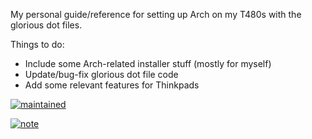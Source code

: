 My personal guide/reference for setting up Arch on my T480s with the glorious dot files.

Things to do:

* Include some Arch-related installer stuff (mostly for myself)
* Update/bug-fix glorious dot file code
* Add some relevant features for Thinkpads


[![maintained](https://img.shields.io/badge/Maintained%3F-Yes-brightgreen.svg)](https://github.com/jchitpin/the-glorious-thinkpad/commits/master) 

[![note](https://img.shields.io/badge/Note:-Major_WIP-red.svg)](https://bitbucket.org/lbesson/ansi-colors)
	
<!-- [![contributions](https://img.shields.io/badge/contribution-welcome-brightgreen&?style=flat-square)](https://github.com/jchitpin/the-glorious-thinkpad/pulls) -->

<!--[![HitCount](http://hits.dwyl.com/jchitpin/Glorified-Dotfiles.svg)](http://hits.dwyl.com/jchitpin/the-glorified-thinkpad) -->

<!--
	

<div align='center'>
    <h3>
    	<img src='images/banner-glorious.png' align='center' height='200px'>
    </h3>
    <p align='center'>
    	<strong>
    		a glorified dotfiles
    	</strong>
    </p>
</div>

<div align='center'>

</div>

<div align='center'>
	<a href='https://github.com/manilarome/the-glorious-dotfiles/wiki'>
		<img src='images/button-wiki.png' width='100px'>
	</a>
	<a href='https://github.com/manilarome/the-glorious-dotfiles/wiki/Dependencies'>
		<img src='images/button-depends.png' width='100px'>
	</a>
	<a href='https://github.com/manilarome/the-glorious-dotfiles/wiki/Getting-Started'>
		<img src='images/button-install.png' width='100px'>
	</a>
	<a href='https://github.com/manilarome/the-glorious-dotfiles/wiki/Gallery'>
		<img src='images/button-gallery.png' width='100px'>
	</a>
	<br>
	<br>
</div>

<p align='center'>
	<img alt='glorious' src='https://raw.githubusercontent.com/manilarome/the-glorious-screenshots/master/glorious.gif'/>
	<br/>
	<b>
		Welcome to the glorious dotfiles!
	</b>
</p>

<p align='center'>
	<br/>
	This is a collection/stash of my linux configurations also known as dotfiles. I don't know why did I wasted my time writing these, especially my AwesomeWM setups. Or maybe it's because... I did it for me. I liked it. I was good at it. And I was really -- I was alive. ;) So no wasted time after all. You're probably here because of my awesome dotfiles. So yeah, steal what you want. Don't forget to check my <a href='https://github.com/manilarome/'>other projects!</a>
</p>


## [Wiki here](https://github.com/manilarome/the-glorious-dotfiles/wiki)

The wiki will guide you to replicate my setups. So read the frickin' manual! If you post an issue that can be solve by reading it, I'll drop kick you.

## Summary and details

If you're too lazy to read the wiki, here's some of the details you need to know.

### Starring

- [`archlinux`](https://www.archlinux.org/download/) as distribution
- [`fish`](https://fishshell.com/) as shell
- [`awesomewm`](https://awesomewm.org) as window manager
- [`kitty`](https://github.com/kovidgoyal/kitty) as terminal emulator
- [`picom-git`](https://github.com/yshui/picom) as compositor
- [`rofi`](https://github.com/davatorium/rofi) as application launcher
- [`inter-font`](https://github.com/rsms/inter/) as the setup font
- [`trivago`](https://www.youtube.com/watch?v=dQw4w9WgXcQ) as hotel

### Required dependencies

| Name | Description | Why/Where is it needed? |
| --- | --- | --- |
| [`awesome-git`](https://github.com/awesomeWM/awesome) |  Highly configurable framework window manager | Isn't it obvious? |
| [`rofi`](https://github.com/davatorium/rofi) | Window switcher, application launcher and dmenu replacement | Application launcher |
| [`picom-git`](https://github.com/yshui/picom) | A compositor for X11 | A compositor with kawase-blur |
| [`inter-font`](https://github.com/rsms/inter/) | A typeface specially designed for user interfaces | Setup font | 

### Installation and usage

1. Install the [required dependencies](#required-dependencies). Note that there's also an [optional dependencies](https://github.com/manilarome/the-glorious-dotfiles/wiki#optional-dependencies).
2. Clone this repository.

	```bash
	$ git clone --depth 1 https://github.com/manilarome/the-glorious-dotfiles/
	```

3. Make sure to create a backup if you have a current AwesomeWM configuration.
4. Copy the `the-glorious-dotfiles/config/awesome/SETUPNAME` folder to your `"${HOME}"/.config/`. I'll just assume that you don't have an `awesome` folder in your `~/.config/`:

	```bash
	# Use the Floppy setup
	$ cp -r the-glorious-dotfiles/config/awesome/floppy $HOME/.config/awesome

	# Use the GNawesOME setup
	$ cp -r the-glorious-dotfiles/config/awesome/gnawesome $HOME/.config/awesome

	# Use the Linear setup
	$ cp -r the-glorious-dotfiles/config/awesome/linear $HOME/.config/awesome

	# Use the Surreal setup
	$ cp -r the-glorious-dotfiles/config/awesome/surreal $HOME/.config/awesome
	```

4. Change the global configuration in `$HOME/.config/awesome/configuration/config.lua`.
5. Reload AwesomeWM by pressing <kbd>Super + Shift + r</kbd>.

## TODOs

My TODOs or roadmap for my awesomewm setups.

- [x] Scrollable Notification Center<sup>needs improvement</sup>
- [x] Lockscreen PAM Integration
- [x] Multi-monitor support  
- [x] Refactor for cleaner code<sup>WIP</sup>
- [x] Extend the screen recorder widget's functionality
- [x] Adjust picom's blur strength using a slider


## Selling the dotfiles

Why would I want this?

### Core features

These are the features included in my AwesomeWM setups!

+ Notification Center
+ Dynamic Wallpaper
+ File/Web Searching like macOS' Spotlight
+ Application Dashboard
+ Brightness and Volume OSDs
+ Functional Trash Widget
+ Built-in Screen Recorder Widget
+ Built-in Calculator Widget
+ Email Widget
+ Weather Widget
+ Quake Terminal
+ Hardware Monitor
+ Blue Light Filter Widgets 
+ Lockscreen Module with Face Capture and PAM Integration
+ Easter eggs!<sup>Mostly bugs</sup>
+ Any many more!

I don't really rice just to make it beautiful, I want it to be also functional so that's why it's ***"bloated"*** with features.

### Gallery

Some of these are outdated, so it is better if you try them yourself. 

<p align='center'>
	<img alt='glorious' src='https://raw.githubusercontent.com/manilarome/the-glorious-screenshots/master/floppy.webp'/>
	<br/>
	<b>
		Floppy
	</b>
	<br>
	Floppy was meant to be a clone of the infamous <a href='https://www.reddit.com/r/unixporn/comments/apktsx/flurry_i_know_you_like_tiling_managers_and_i_want/'>Flurry Desktop</a>. I named it Floppy because I thought it would flop when I first <a href='https://www.reddit.com/r/unixporn/comments/de0m3v/awesome_floppy/'>posted it on r/unixporn</a>. This is my favorite.
	<br>
</p>

<p align='center'>
	<img alt='glorious' src='https://raw.githubusercontent.com/manilarome/the-glorious-screenshots/master/gnawesome.webp'/>
	<br/>
	<b>
		GNawesOME
	</b>
	<br>
	Yes, GNawesOME is a weird name. GNawesOME was meant to be a GNOME clone. Instead, it became a hybrid of macOS, iOS, GNOME, and Deepin. I regret nothing.
	<br>
</p>

<p align='center'>
	<img alt='glorious' src='https://raw.githubusercontent.com/manilarome/the-glorious-screenshots/master/linear.webp'/>
	<br/>
	<b>
		Linear
	</b>
	<br>
	A setup full of borders and lines. Awesome right?
	<br>
</p>

<p align='center'>
	<img alt='glorious' src='https://raw.githubusercontent.com/manilarome/the-glorious-screenshots/master/surreal.webp'/>
	<br/>
	<b>
		Surreal
	</b>
	<br>
	Yes, I copied the macOS Big Sur design. Many linux elitists will hate it but I don't care. Cry me a river.
	<br>
</p>

#### More screenshots

| Lockscreen with [PAM Integration](https://github.com/RMTT/lua-pam) |
| --- |
| ![Screenshot](https://raw.githubusercontent.com/manilarome/the-glorious-screenshots/master/lockscreen.webp) |

| Application Menu |
| --- |
| ![Screenshot](https://raw.githubusercontent.com/manilarome/the-glorious-screenshots/master/app-menu.webp) |

| Exit Screen |
| --- |
| ![Screenshot](https://raw.githubusercontent.com/manilarome/the-glorious-screenshots/master/exit-screen.webp) |

| Multihead |
| --- |
| ![Screenshot](https://raw.githubusercontent.com/manilarome/the-glorious-screenshots/master/multihead.webp) |

| [Rofi Global Search](https://github.com/manilarome/rofi-spotlight) |
| --- |
| ![Screenshot](https://raw.githubusercontent.com/manilarome/the-glorious-screenshots/master/rofi-global.webp) |

| [blurredfox CSS theme for Firefox](https://github.com/manilarome/blurredfox/) |
| --- |
| ![Screenshot](https://raw.githubusercontent.com/manilarome/the-glorious-screenshots/master/blurredfox.webp) |

| [glorious - lightdm-webkit2-theme](https://github.com/manilarome/lightdm-webkit2-theme-glorious/) |
| --- |
| ![Screenshot](https://raw.githubusercontent.com/manilarome/the-glorious-screenshots/master/lightdm.webp) |

| [thunderblurred CSS theme for Thunderbird](https://github.com/manilarome/thunderblurred) |
| --- |
| ![Screenshot](https://raw.githubusercontent.com/manilarome/the-glorious-screenshots/master/thunderblurred.webp) |

## Credits
